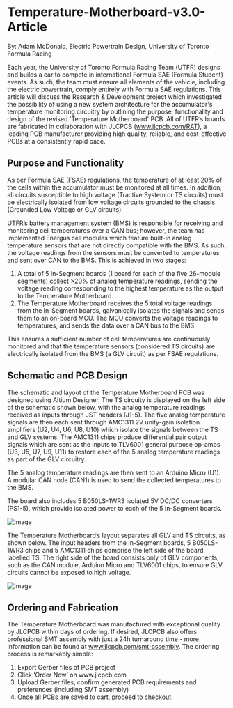 # Temperature-Motherboard-v3.0-Article
By: Adam McDonald, Electric Powertrain Design, University of Toronto Formula Racing

Each year, the University of Toronto Formula Racing Team (UTFR) designs and builds a car to compete in international Formula SAE (Formula Student) events. As such, the team must ensure all elements of the vehicle, including the electric powertrain, comply entirely with Formula SAE regulations. This article will discuss the Research & Development project which investigated the possibility of using a new system architecture for the accumulator's temperature monitoring circuitry by outlining the purpose, functionality and design of the revised 'Temperature Motherboard' PCB. All of UTFR’s boards are fabricated in collaboration with JLCPCB (www.jlcpcb.com/RAT), a leading PCB manufacturer providing high quality, reliable, and cost-effective PCBs at a consistently rapid pace.

## Purpose and Functionality

As per Formula SAE (FSAE) regulations, the temperature of at least 20% of the cells within the accumulator must be monitored at all times. In addition, all circuits susceptible to high voltage (Tractive System or TS circuits) must be electrically isolated from low voltage circuits grounded to the chassis (Grounded Low Voltage or GLV circuits). 

UTFR’s battery management system (BMS) is responsible for receiving and monitoring cell temperatures over a CAN bus; however, the team has implemented Energus cell modules which feature built-in analog temperature sensors that are not directly compatible with the BMS. As such, the voltage readings from the sensors must be converted to temperatures and sent over CAN to the BMS. This is achieved in two stages:

<ol> 
  <li> A total of 5 In-Segment boards (1 board for each of the five 26-module segments) collect >20% of analog temperature readings, sending the voltage reading corresponding to the highest temperature as the output to the Temperature Motherboard.
  
  <li> The Temperature Motherboard receives the 5 total voltage readings from the In-Segment boards, galvanically isolates the signals and sends them to an on-board MCU. The MCU converts the voltage readings to temperatures, and sends the data over a CAN bus to the BMS. 
</ol>

This ensures a sufficient number of cell temperatures are continuously monitored and that the temperature sensors (considered TS circuits) are electrically isolated from the BMS (a GLV circuit) as per FSAE regulations.

## Schematic and PCB Design

The schematic and layout of the Temperature Motherboard PCB was designed using Altium Designer. The TS circuity is displayed on the left side of the schematic shown below, with the analog temperature readings received as inputs through JST headers (J1-5). The five analog temperature signals are then each sent through AMC1311 2V unity-gain isolation amplifiers (U2, U4, U6, U8, U10) which isolate the signals between the TS and GLV systems. The AMC1311 chips produce differential pair output signals which are sent as the inputs to TLV6001 general purpose op-amps (U3, U5, U7, U9, U11) to restore each of the 5 analog temperature readings as part of the GLV circuitry.

The 5 analog temperature readings are then sent to an Arduino Micro (U1). A modular CAN node (CAN1) is used to send the collected temperatures to the BMS.

The board also includes 5 B050LS-1WR3 isolated 5V DC/DC converters (PS1-5), which provide isolated power to each of the 5 In-Segment boards.

![image](https://user-images.githubusercontent.com/110572941/184552540-ef7885cf-961c-4d49-baff-d6f350700424.png)

The Temperature Motherboard’s layout separates all GLV and TS circuits, as shown below. The input headers from the In-Segment boards, 5 B050LS-1WR3 chips and 5 AMC1311 chips comprise the left side of the board, labelled TS. The right side of the board consists only of GLV components, such as the CAN module, Arduino Micro and TLV6001 chips, to ensure GLV circuits cannot be exposed to high voltage.

![image](https://user-images.githubusercontent.com/110572941/184552465-c9069537-8144-4fa5-9341-99ced5b06429.png)

## Ordering and Fabrication

The Temperature Motherboard was manufactured with exceptional quality by JLCPCB within days of ordering. If desired, JLCPCB also offers professional SMT assembly with just a 24h turnaround time - more information can be found at www.jlcpcb.com/smt-assembly. The ordering process is remarkably simple:

<ol>
  <li> Export Gerber files of PCB project
  <li> Click ‘Order Now’ on www.jlcpcb.com
  <li> Upload Gerber files, confirm generated PCB requirements and preferences (including SMT assembly)
  <li> Once all PCBs are saved to cart, proceed to checkout.
<ol>
